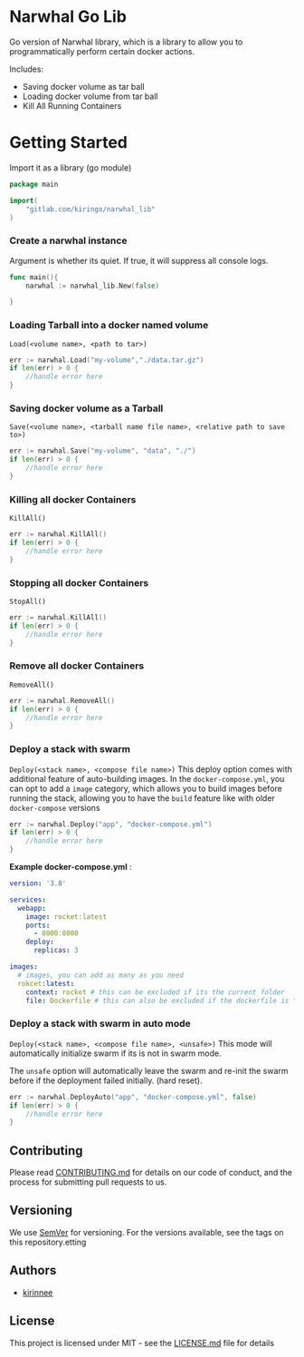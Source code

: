 # Narwhal Go Lib

Go version of Narwhal library, which is a library to allow you to programmatically perform certain docker 
actions.

Includes:
- Saving docker volume as tar ball
- Loading docker volume from tar ball
- Kill All Running Containers

# Getting Started
Import it as a library (go module)
```go
package main

import(
    "gitlab.com/kiringo/narwhal_lib"
)
```

### Create a narwhal instance  
Argument is whether its quiet. If true, it will suppress all console logs.
```go
func main(){
    narwhal := narwhal_lib.New(false)

}
``` 

### Loading Tarball into a docker named volume
`Load(<volume name>, <path to tar>)`
```go
err := narwhal.Load("my-volume","./data.tar.gz")
if len(err) > 0 {
    //handle error here
}
```

### Saving docker volume as a Tarball
`Save(<volume name>, <tarball name file name>, <relative path to save to>)`
```go
err := narwhal.Save("my-volume", "data", "./")
if len(err) > 0 {
    //handle error here
}
```

### Killing all docker Containers
`KillAll()`
```go
err := narwhal.KillAll()
if len(err) > 0 {
    //handle error here
}
```

### Stopping all docker Containers
`StopAll()`
```go
err := narwhal.KillAll()
if len(err) > 0 {
    //handle error here
}
```
### Remove all docker Containers
`RemoveAll()`
```go
err := narwhal.RemoveAll()
if len(err) > 0 {
    //handle error here
}
```

### Deploy a stack with swarm
`Deploy(<stack name>, <compose file name>)`
This deploy option comes with additional feature of auto-building images. In the `docker-compose.yml`, you can 
opt to add a `image` category, which allows you to build images before running the stack, allowing you to have the
`build` feature like with older `docker-compose` versions 

```go
err := narwhal.Deploy("app", "docker-compose.yml")
if len(err) > 0 {
    //handle error here
}
```

**Example docker-compose.yml** :
```yaml
version: '3.8'

services:
  webapp:
    image: rocket:latest
    ports:
      - 8000:8000
    deploy:
      replicas: 3

images:
  # images, you can add as many as you need 
  rokcet:latest:
    context: rocket # this can be excluded if its the current folder
    file: Dockerfile # this can also be excluded if the dockerfile is "Dockerfile"
```

### Deploy a stack with swarm in auto mode
`Deploy(<stack name>, <compose file name>, <unsafe>)`
This mode will automatically initialize swarm if its is not in swarm mode.

The `unsafe` option will automatically leave the swarm and re-init the swarm before if the deployment failed
initially. (hard reset).

```go
err := narwhal.DeployAuto("app", "docker-compose.yml", false)
if len(err) > 0 {
    //handle error here
}
```

## Contributing
Please read [CONTRIBUTING.md](CONTRIBUTING.MD) for details on our code of conduct, and the process for submitting pull requests to us.

## Versioning 
We use [SemVer](https://semver.org/) for versioning. For the versions available, see the tags on this repository.etting

## Authors
* [kirinnee](mailto:kirinnee97@gmail.com) 

## License
This project is licensed under MIT - see the [LICENSE.md](LICENSE.MD) file for details